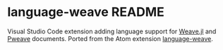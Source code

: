 # language-weave README
Visual Studio Code extension adding language support for [Weave.jl](http://weavejl.mpastell.com/stable/) and [Pweave](http://mpastell.com/pweave/) documents. Ported from the Atom extension [language-weave](https://github.com/mpastell/language-weave).

